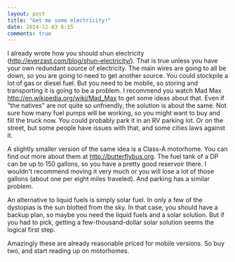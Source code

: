```yaml
---
layout: post
title: "Get me some electricity!"
date: 2014-12-03 6:15
comments: true
---
```


I already wrote how you should shun electricity (<http://everzast.com/blog/shun-electricity/>).  That is true unless you have your own redundant source of electricity.
The main wires are going to all be down, so you are going to need to get another source.  You could stockpile a lot
of gas or diesel fuel.  But you need to be mobile, so storing and transporting it is going to be a problem.  I recommend
you watch Mad Max <http://en.wikipedia.org/wiki/Mad_Max> to get some ideas about that.  Even if "the natives" are not
quite so unfriendly, the solution is about the same.  Not sure how many fuel pumps will be working, so you might want
to buy and fill the truck now.  You could probably park it in an RV parking lot.  Or on the street, but some people
have issues with that, and some cities laws against it.

A slightly smaller version of the same idea is a Class-A motorhome.  You can find out more about them at <http://butterflybus.org>.
The fuel tank of a DP can be up to 150 gallons, so you have a pretty good reservoir there.  I wouldn't recommend moving it very
much or you will lose a lot of those gallons (about one per eight miles traveled).  And parking has a similar problem.

An alternative to liquid fuels is simply solar fuel.  In only a few of the dystopias is the sun blotted from the sky.
In that case, you should have a backup plan, so maybe you need the liquid fuels and a solar solution.  But if you had
to pick, getting a few-thousand-dollar solar solution seems the logical first step.

Amazingly these are already reasonable priced for mobile versions.  So buy two, and start reading up on motorhomes.






